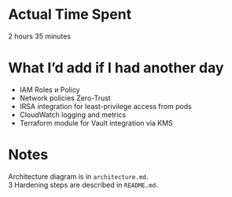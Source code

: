 # Actual Time Spent

2 hours 35 minutes

# What I’d add if I had another day

- IAM Roles и Policy
- Network policies Zero-Trust
- IRSA integration for least-privilege access from pods
- CloudWatch logging and metrics 
- Terraform module for Vault integration via KMS

# Notes

Architecture diagram is in `architecture.md`.  
3 Hardening steps are described in `README.md`.
